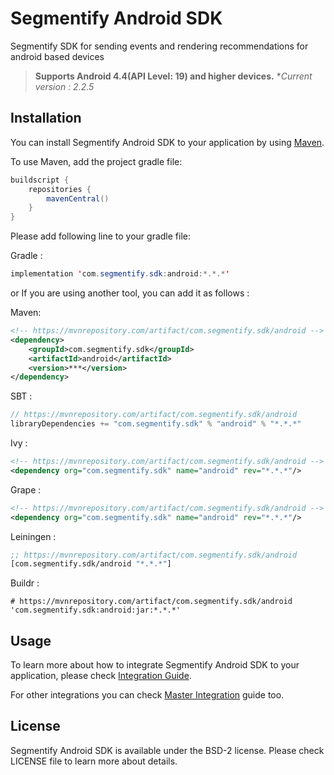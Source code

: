 # Segmentify Android SDK
Segmentify  SDK for sending events and rendering recommendations for android based devices

> **Supports Android 4.4(API Level: 19) and higher devices.**
> **Current version : 2.2.5*

## Installation

You can install Segmentify Android SDK to your application by using  [Maven](https://mvnrepository.com/artifact/com.segmentify.sdk/android).

To use Maven, add the project gradle file:


```java
buildscript {
    repositories {
        mavenCentral()
    }
}
```

Please add following line to your gradle file:

Gradle : 
```java
implementation 'com.segmentify.sdk:android:*.*.*'
```
or If you are using another tool, you can add it as follows :

Maven:
```xml
<!-- https://mvnrepository.com/artifact/com.segmentify.sdk/android -->
<dependency>
    <groupId>com.segmentify.sdk</groupId>
    <artifactId>android</artifactId>
    <version>***</version>
</dependency>
```
SBT :
```scala
// https://mvnrepository.com/artifact/com.segmentify.sdk/android
libraryDependencies += "com.segmentify.sdk" % "android" % "*.*.*"
```

Ivy :
```xml
<!-- https://mvnrepository.com/artifact/com.segmentify.sdk/android -->
<dependency org="com.segmentify.sdk" name="android" rev="*.*.*"/>
```

Grape : 
```xml
<!-- https://mvnrepository.com/artifact/com.segmentify.sdk/android -->
<dependency org="com.segmentify.sdk" name="android" rev="*.*.*"/>
```

Leiningen : 
```Clojure 
;; https://mvnrepository.com/artifact/com.segmentify.sdk/android
[com.segmentify.sdk/android "*.*.*"]
```

Buildr : 
```
# https://mvnrepository.com/artifact/com.segmentify.sdk/android
'com.segmentify.sdk:android:jar:*.*.*'

```


## Usage

To learn more about how to integrate Segmentify Android SDK to your application, please check [Integration Guide](https://www.segmentify.com/dev/integration_android/).

For other integrations you can check [Master Integration](https://www.segmentify.com/dev/) guide too.



## License

Segmentify Android SDK is available under the BSD-2 license.
Please check LICENSE file to learn more about details.
